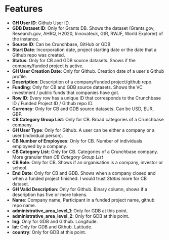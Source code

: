 # Features

* **GH User ID**: Github User ID.
* **GDB Dataset ID**: Only for Grants DB. Shows the dataset (Grants.gov, Research.gov, AHRQ, H2020, Innovateuk, GtR, RWJF, World Explorer) of the instance.
* **Source ID**: Can be Crunchbase, GitHub or GDB
* **Start Date**: Incorporation date, project starting date or the date that a Github repo was created.
* **Status**: Only for CB and GDB source datasets. Shows if the company/funded project is active.
* **GH User Creation Date**: Only for Github. Creation date of a user's Github profile.
* **Description**: Description of a company/funded project/github repo. 
* **Funding**: Only for CB and GDB source datasets. Shows the VC investment / public funds that companies have got. 
* **Row ID**: Every row has a unique ID that corresponds to the Crunchbase ID / Funded Project ID / Github repo ID.
* **Currency**: Only for CB and GDB source datasets. Can be USD, EUR, GBP.
* **CB Category Group List**: Only for CB. Broad categories of a Crunchbase company.
* **GH User Type**: Only for Github. A user can be either a company or a user (individual person).
* **CB Number of Employees**: Only for CB. Number of individuals employeed by a company.
* **CB Category List**: Only for CB. Categories of a Crunchbase company. More granular than *CB Category Group List*
* **CB Role**: Only for CB. Shows if an organisation is a company, investor or school.
* **End Date**: Only for CB and GDB. Shows when a company closed and when a funded project finished. I would trust *Status* more for CB dataset.
* **GH Valid Description**: Only for Github. Binary column, shows if a description has five or more tokens.
* **Name**: Company name, Participant in a funded project name, github repo name.
* **administrative_area_level_1**: Only for GDB at this point. 
* **administrative_area_level_2**: Only for GDB at this point. 
* **lng**: Only for GDB and Github. Longitude.
* **lat**: Only for GDB and Github. Latitude.
* **country**: Only for GDB at this point. 